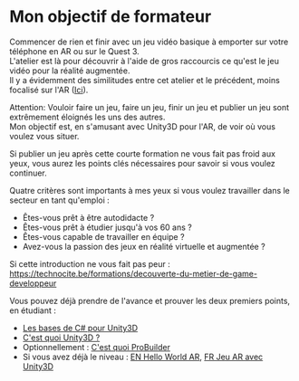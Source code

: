 # Mon objectif de formateur

Commencer de rien et finir avec un jeu vidéo basique à emporter sur votre téléphone en AR ou sur le Quest 3.  
L'atelier est là pour découvrir à l'aide de gros raccourcis ce qu'est le jeu vidéo pour la réalité augmentée.  
Il y a évidemment des similitudes entre cet atelier et le précédent, moins focalisé sur l'AR ([Ici](https://github.com/EloiStree/2024_07_19_CharleroiStreetAR/blob/main/Workshop/OneWeekToHaveFunWithUnity/ReadMe.md)).

Attention: Vouloir faire un jeu, faire un jeu, finir un jeu et publier un jeu sont extrêmement éloignés les uns des autres.  
Mon objectif est, en s'amusant avec Unity3D pour l'AR, de voir où vous voulez vous situer.

Si publier un jeu après cette courte formation ne vous fait pas froid aux yeux, vous aurez les points clés nécessaires pour savoir si vous voulez continuer.

Quatre critères sont importants à mes yeux si vous voulez travailler dans le secteur en tant qu'emploi :  
- Êtes-vous prêt à être autodidacte ?  
- Êtes-vous prêt à étudier jusqu'à vos 60 ans ?  
- Êtes-vous capable de travailler en équipe ?  
- Avez-vous la passion des jeux en réalité virtuelle et augmentée ?

Si cette introduction ne vous fait pas peur :  
https://technocite.be/formations/decouverte-du-metier-de-game-developpeur

Vous pouvez déjà prendre de l'avance et prouver les deux premiers points, en étudiant :
- [Les bases de C# pour Unity3D](https://www.youtube.com/results?search_query=les+bases+de+c%23+pour+Unity3D)
- [C'est quoi Unity3D ?](https://www.youtube.com/results?search_query=C%27est+quoi+Unity3D++pour+débutant)
- Optionnellement : [C'est quoi ProBuilder](https://youtu.be/Re6wU7zPlXI)
- Si vous avez déjà le niveau : [EN Hello World AR](https://youtu.be/FWyTf3USDCQ), [FR Jeu AR avec Unity3D](https://youtu.be/77OKbIiXFrA)
